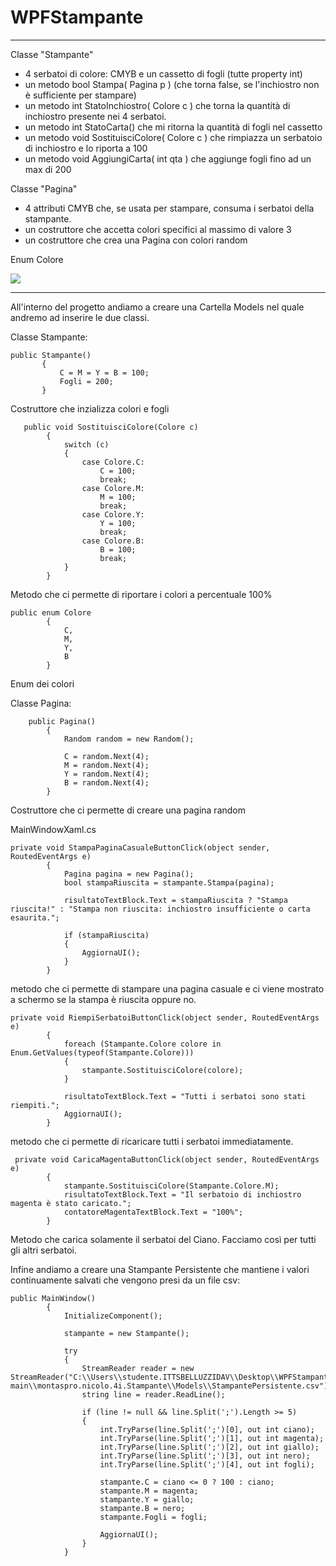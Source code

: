 # WPFStampante
***
Classe "Stampante" 
- 4 serbatoi di colore: CMYB e un cassetto di fogli (tutte property int)
- un metodo bool Stampa( Pagina p ) (che torna false, se l'inchiostro non è sufficiente per stampare)
- un metodo int StatoInchiostro( Colore c ) che torna la quantità di inchiostro presente nei 4 serbatoi.
- un metodo int StatoCarta() che mi ritorna la quantità di fogli nel cassetto
- un metodo void SostituisciColore( Colore c ) che rimpiazza un serbatoio di inchiostro e lo riporta a 100
- un metodo void AggiungiCarta( int qta ) che aggiunge fogli fino ad un max di 200

Classe "Pagina" 
- 4 attributi CMYB che, se usata per stampare, consuma i serbatoi della stampante.
- un costruttore che accetta colori specifici al massimo di valore 3
- un costruttore che crea una Pagina con colori random

Enum Colore

<img src="https://github.com/Nicomont1906/WPFStampante/assets/127590621/a742e85b-ab9f-44ea-a878-1bb7ae9524d2">

***
 
All'interno del progetto andiamo a creare una Cartella Models nel quale andremo ad inserire le due classi.

Classe Stampante:
 ```
public Stampante()
        {
            C = M = Y = B = 100;
            Fogli = 200;
        }
```
Costruttore che inzializza colori e fogli 

```
   public void SostituisciColore(Colore c)
        {
            switch (c)
            {
                case Colore.C:
                    C = 100; 
                    break;
                case Colore.M:
                    M = 100;
                    break;
                case Colore.Y:
                    Y = 100;
                    break;
                case Colore.B:
                    B = 100;
                    break;
            }
        }
```
Metodo che ci permette di riportare i colori a percentuale 100%

```
public enum Colore
        {
            C,
            M,
            Y,
            B
        }
```
Enum dei colori


Classe Pagina:
```
    public Pagina()
        {
            Random random = new Random();

            C = random.Next(4);
            M = random.Next(4);
            Y = random.Next(4);
            B = random.Next(4);
        }
```
Costruttore che ci permette di creare una pagina random 

MainWindowXaml.cs 

```
private void StampaPaginaCasualeButtonClick(object sender, RoutedEventArgs e)
        {
            Pagina pagina = new Pagina();
            bool stampaRiuscita = stampante.Stampa(pagina);

            risultatoTextBlock.Text = stampaRiuscita ? "Stampa riuscita!" : "Stampa non riuscita: inchiostro insufficiente o carta esaurita.";

            if (stampaRiuscita)
            {
                AggiornaUI();
            }
        }
```
metodo che ci permette di stampare una pagina casuale  e ci viene mostrato a schermo se la stampa è riuscita oppure no.


```
private void RiempiSerbatoiButtonClick(object sender, RoutedEventArgs e)
        {
            foreach (Stampante.Colore colore in Enum.GetValues(typeof(Stampante.Colore)))
            {
                stampante.SostituisciColore(colore);
            }

            risultatoTextBlock.Text = "Tutti i serbatoi sono stati riempiti.";
            AggiornaUI();
        }
```
metodo che ci permette di ricaricare tutti i serbatoi immediatamente.

```
 private void CaricaMagentaButtonClick(object sender, RoutedEventArgs e)
        {
            stampante.SostituisciColore(Stampante.Colore.M);
            risultatoTextBlock.Text = "Il serbatoio di inchiostro magenta è stato caricato.";
            contatoreMagentaTextBlock.Text = "100%";
        }
```
Metodo che carica solamente il serbatoi del Ciano. Facciamo così per tutti gli altri serbatoi. 

Infine andiamo a creare una Stampante Persistente che mantiene i valori continuamente salvati che vengono presi da un file csv:
```
public MainWindow()
        {
            InitializeComponent();

            stampante = new Stampante();

            try
            {
                StreamReader reader = new StreamReader("C:\\Users\\studente.ITTSBELLUZZIDAV\\Desktop\\WPFStampante-main\\montaspro.nicolo.4i.Stampante\\Models\\StampantePersistente.csv");
                string line = reader.ReadLine();

                if (line != null && line.Split(';').Length >= 5)
                {
                    int.TryParse(line.Split(';')[0], out int ciano);
                    int.TryParse(line.Split(';')[1], out int magenta);
                    int.TryParse(line.Split(';')[2], out int giallo);
                    int.TryParse(line.Split(';')[3], out int nero);
                    int.TryParse(line.Split(';')[4], out int fogli);

                    stampante.C = ciano <= 0 ? 100 : ciano;
                    stampante.M = magenta;
                    stampante.Y = giallo;
                    stampante.B = nero;
                    stampante.Fogli = fogli;

                    AggiornaUI();
                }
            }
```
